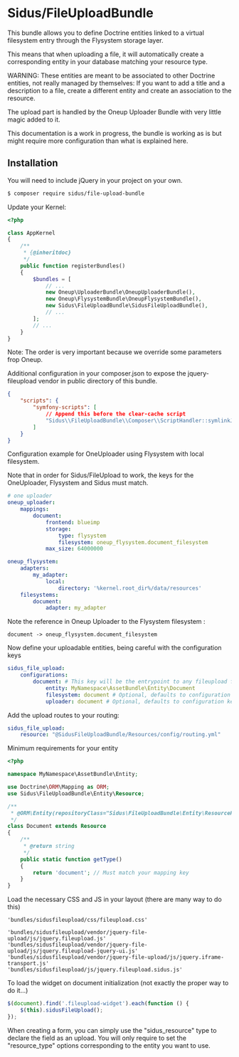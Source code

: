 Sidus/FileUploadBundle
===========

This bundle allows you to define Doctrine entities linked to a virtual filesystem entry
through the Flysystem storage layer.

This means that when uploading a file, it will automatically create a corresponding entity
in your database matching your resource type.

WARNING: These entities are meant to be associated to other Doctrine entities, not really
managed by themselves: If you want to add a title and a description to a file, create a
different entity and create an association to the resource.

The upload part is handled by the Oneup Uploader Bundle with very little magic added to it.

This documentation is a work in progress, the bundle is working as is but might require more
configuration than what is explained here.

## Installation

You will need to include jQuery in your project on your own.

```bash
$ composer require sidus/file-upload-bundle
```

Update your Kernel:

```php
<?php

class AppKernel
{
    /**
     * {@inheritdoc}
     */
    public function registerBundles()
    {
        $bundles = [
            // ...
            new Oneup\UploaderBundle\OneupUploaderBundle(),
            new Oneup\FlysystemBundle\OneupFlysystemBundle(),
            new Sidus\FileUploadBundle\SidusFileUploadBundle(),
            // ...
        ];
        // ...
    }
}
```
Note: The order is very important because we override some parameters frop Oneup.

Additional configuration in your composer.json to expose the jquery-fileupload vendor in
public directory of this bundle.

```json
{
    "scripts": {
        "symfony-scripts": [
            // Append this before the clear-cache script
            "Sidus\\FileUploadBundle\\Composer\\ScriptHandler::symlinkJQueryFileUpload"
        ]
    }
}

```

Configuration example for OneUploader using Flysystem with local filesystem.

Note that in order for Sidus/FileUpload to work, the keys for the OneUploader, Flysystem and Sidus must match.

```yml
# one uploader
oneup_uploader:
    mappings:
        document:
            frontend: blueimp
            storage:
                type: flysystem
                filesystem: oneup_flysystem.document_filesystem
            max_size: 64000000

oneup_flysystem:
    adapters:
        my_adapter:
            local:
                directory: '%kernel.root_dir%/data/resources'
    filesystems:
        document:
            adapter: my_adapter
```

Note the reference in Oneup Uploader to the Flysystem filesystem :

``` document -> oneup_flysystem.document_filesystem ```

Now define your uploadable entities, being careful with the configuration keys

```yml
sidus_file_upload:
    configurations:
        document: # This key will be the entrypoint to any fileupload form widget
            entity: MyNamespace\AssetBundle\Entity\Document
            filesystem: document # Optional, defaults to configuration key
            uploader: document # Optional, defaults to configuration key
```

Add the upload routes to your routing:

```yml
sidus_file_upload:
    resource: "@SidusFileUploadBundle/Resources/config/routing.yml"
```

Minimum requirements for your entity

```php
<?php

namespace MyNamespace\AssetBundle\Entity;

use Doctrine\ORM\Mapping as ORM;
use Sidus\FileUploadBundle\Entity\Resource;

/**
 * @ORM\Entity(repositoryClass="Sidus\FileUploadBundle\Entity\ResourceRepository")
 */
class Document extends Resource
{
    /**
     * @return string
     */
    public static function getType()
    {
        return 'document'; // Must match your mapping key
    }
}
```

Load the necessary CSS and JS in your layout (there are many way to do this)

    'bundles/sidusfileupload/css/fileupload.css'

    'bundles/sidusfileupload/vendor/jquery-file-upload/js/jquery.fileupload.js'
    'bundles/sidusfileupload/vendor/jquery-file-upload/js/jquery.fileupload-jquery-ui.js'
    'bundles/sidusfileupload/vendor/jquery-file-upload/js/jquery.iframe-transport.js'
    'bundles/sidusfileupload/js/jquery.fileupload.sidus.js'


To load the widget on document initialization (not exactly the proper way to do it...)

```js
$(document).find('.fileupload-widget').each(function () {
    $(this).sidusFileUpload();
});
```

When creating a form, you can simply use the "sidus_resource" type to declare the field as an
upload. You will only require to set the "resource_type" options corresponding to the entity
you want to use.
